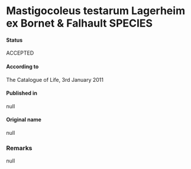 Mastigocoleus testarum Lagerheim ex Bornet & Falhault SPECIES
=======

#### Status
ACCEPTED

#### According to
The Catalogue of Life, 3rd January 2011

#### Published in
null

#### Original name
null

### Remarks
null